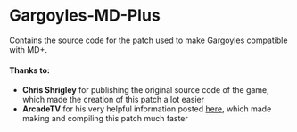 # Gargoyles-MD-Plus
Contains the source code for the patch used to make Gargoyles compatible with MD+.

#### Thanks to:
* **Chris Shrigley** for publishing the original source code of the game, which made the creation of this patch a lot easier
* **ArcadeTV** for his very helpful information posted [here](https://arcadetv.github.io/msu-md-patches/wiki/Build-the-ROM.html), which made making and compiling this patch much faster
